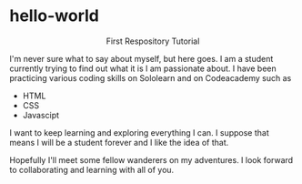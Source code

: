 # hello-world
<html>
<head>
<center>First Respository Tutorial</center>
</head>
<body>
<p>I'm never sure what to say about myself, but here goes. I am a student currently trying to find out what it is I am passionate about. I have been practicing various coding skills on Sololearn and on Codeacademy such as
<ul><li>HTML</li> <li>CSS</li> <li>Javascipt</li></ul></p>
<p>I want to keep learning and exploring everything I can. I suppose that means I will be a student forever and I like the idea of that.</p>
<p>Hopefully I'll meet some fellow wanderers on my adventures. I look forward to collaborating and learning with all of you.</p></body>
</html>
